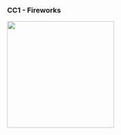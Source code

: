 ### CC1 - Fireworks

<img src="https://user-images.githubusercontent.com/26754335/151666487-a3a420bf-7073-4dcf-a379-27ce66a4acf0.gif" width="250">
